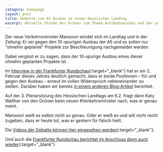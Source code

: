 ```yaml
---
category: homepage
layout: post
title: Debatte zum A5 Ausbau im neuen Hessischen Landtag
excerpt: Aktuelle Stunde der Grünen zum Thema Autobahnausbau und der unklaren Aussagen des neuen Verkehrsministers
---
```


Der neue Verkehrsminister Mansoori windet sich im Landtag und in der Zeitung:
Er sei gegen den 10-spurigen Ausbau der A5 und es sollen nur "ohnehin geplante" Projekte zur Beschleunigung nachgemeldet werden.

Dabei vergisst er zu sagen, dass der 10-spurige Ausbau eines dieser ohnehin geplanten Projekte ist.

Im [Interview in der Frankfurter Rundschau](https://www.fr.de/rhein-main/landespolitik/hessens-wirtschaftsminister-kaweh-mansoori-es-gibt-eine-grosse-erwartungshaltung-92807090.html){:target="\_blank"} hat er am 2. Februar dieses Jahres deutlich gemacht, dass er beide Positionen – für und gegen den Ausbau - erneut im vollen Widerspruch nebeneinander zu stellen. Darüber haben wir bereits [in einem anderen Blog-Artikel](/2024/02/04/neuer-verkehrsminister-in-hessen) berichtet.

Auf der 3. Plenarsitzung des Hessischen Landtags am 6.2. fragt dann Katy Walther von den Grünen beim neuen #Verkehrsminister nach, was er genau meint.

Mansoori weiß es selbst nicht so genau. Oder er weiß es und will nicht recht zugeben, dass er heute tut, was er gestern für falsch hielt.

Die [Videos der Debatte können hier eingesehen werden](https://www.hessenschau.de/politik/landtag/landtagsvideos/2023/videos-aus-dem-landtag-debatte-ueber-verkehrspolitik-v1,240206_as_verkehr-100.html){:target="\_blank"}.

Und auch die [Frankfurter Rundschau berichtet im Anschluss dann auch wieder](https://www.fr.de/frankfurt/kritik-an-zehn-spuren-auf-a5-92820021.html){:target="\_blank"}
